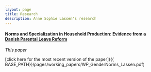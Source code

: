 ```yaml
---
layout: page
title: Research
description: Anne Sophie Lassen's research
---
```




#### <u>Norms and Specialization in Household Production: Evidence from a Danish Parental Leave Reform</u>
*This paper*

[click here for the most recent version of the paper]({{ BASE_PATH}}/pages/working_papers/WP_GenderNorms_Lassen.pdf)


<!-- Note: this is how to write a comment in HTML. Everything in here won't show up on your webpage.-->

<!--
To increase the size of the title, use fewer # in front of the paper title.
To decrease the size of the title, use more #. 
To remove the italics, remove the * before and after the description
To remove the underline from the title, remove the <u> tags (<u> and </u>)
-->